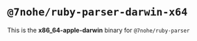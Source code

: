 # `@7nohe/ruby-parser-darwin-x64`

This is the **x86_64-apple-darwin** binary for `@7nohe/ruby-parser`
